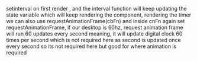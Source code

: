 setinterval on first render , and the interval function will keep updating the state variable which will keep rendering the component, rendering the timer
we can also use requestAnimationFrame(cbFn) and inside cnFn again set requestAnimationFrame, if our desktop is 60hz, request animation frame will run 60 updates every second meaning, it will update digital clock 60 times per second which is not required here as second is updated once every second so its not required here but good for where animation is required